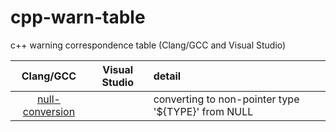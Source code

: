 # cpp-warn-table
c++ warning correspondence table (Clang/GCC and Visual Studio)


|Clang/GCC|Visual Studio|detail|
|:--:|:--:|:--|
|[null-conversion](https://wandbox.org/permlink/2Fw6rNc1bKf3JYUI)||converting to non-pointer type '${TYPE}' from NULL|
